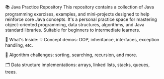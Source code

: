 📚 Java Practice Repository
This repository contains a collection of Java programming exercises, examples, and mini-projects designed to help reinforce core Java concepts. It's a personal practice space for mastering object-oriented programming, data structures, algorithms, and Java standard libraries. Suitable for beginners to intermediate learners.

📌 What's Inside:
💡 Concept demos: OOP, inheritance, interfaces, exception handling, etc.

🔢 Algorithm challenges: sorting, searching, recursion, and more.

🗂️ Data structure implementations: arrays, linked lists, stacks, queues, trees.
